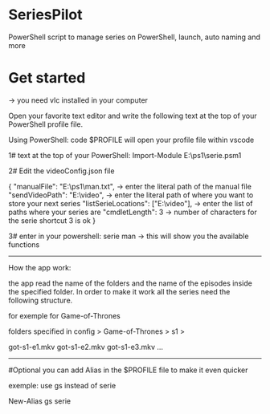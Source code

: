 # SeriesPilot
PowerShell script to manage series on PowerShell, launch, auto naming and more

# Get started
-> you need vlc installed in your computer

Open your favorite text editor and write the following text at the top of your PowerShell profile file.


Using PowerShell: code $PROFILE
will open your profile file within vscode

1# text at the top of your PowerShell: Import-Module E:\ps1\serie.psm1

2# Edit the videoConfig.json file

{
  "manualFile": "E:\\ps1\\man.txt", -> enter the literal path of the manual file
  "sendVideoPath": "E:\\video", -> enter the literal path of where you want to store your next series
  "listSerieLocations": ["E:\\video"], -> enter the list of paths where your series are
  "cmdletLength": 3 -> number of characters for the serie shortcut 3 is ok
}

3# enter in your powershell: serie man
-> this will show you the available functions

---------

How the app work:

the app read the name of the folders and the name of the episodes inside the specified folder.
In order to make it work all the series need the following structure.

for exemple for Game-of-Thrones

folders specified in config > Game-of-Thrones > s1 > 

got-s1-e1.mkv
got-s1-e2.mkv
got-s1-e3.mkv
...

------
#Optional
you can add Alias in the $PROFILE file to make it even quicker

exemple: use gs instead of serie

New-Alias gs serie

